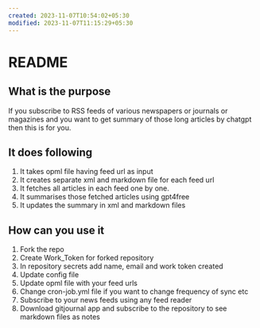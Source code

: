 ```yaml
---
created: 2023-11-07T10:54:02+05:30
modified: 2023-11-07T11:15:29+05:30
---
```


# README

## What is the purpose
If you subscribe to RSS feeds of various newspapers or journals or magazines and you want to get summary of those long articles by chatgpt then this is for you. 

## It does following
1. It takes opml file having feed url as input
2. It creates separate  xml and markdown file for each feed url
3. It fetches all articles in each feed one by one. 
4. It summarises those fetched articles using gpt4free
5. It updates the summary in xml and markdown files 

## How can you use it
1. Fork the repo
2. Create Work_Token for forked repository 
3. In repository secrets add name,  email and work token created
4. Update config file 
5. Update opml file with your feed urls
6. Change cron-job.yml file if you want to change frequency of sync etc
7. Subscribe to your news feeds using any feed reader
8. Download gitjournal app and subscribe to the repository to see markdown files as notes

